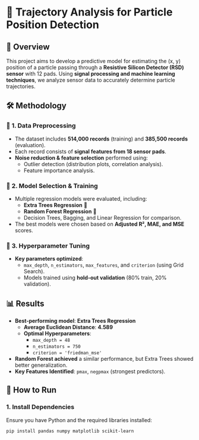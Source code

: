 # 🧪 Trajectory Analysis for Particle Position Detection  

## 📖 Overview  
This project aims to develop a predictive model for estimating the (x, y) position of a particle passing through a **Resistive Silicon Detector (RSD) sensor** with 12 pads. Using **signal processing and machine learning techniques**, we analyze sensor data to accurately determine particle trajectories.

## 🛠️ Methodology  

### 🔹 **1. Data Preprocessing**  
- The dataset includes **514,000 records** (training) and **385,500 records** (evaluation).  
- Each record consists of **signal features from 18 sensor pads**.  
- **Noise reduction & feature selection** performed using:
  - Outlier detection (distribution plots, correlation analysis).
  - Feature importance analysis.

### 🔹 **2. Model Selection & Training**  
- Multiple regression models were evaluated, including:
  - **Extra Trees Regression** 🌲
  - **Random Forest Regression** 🌳
  - Decision Trees, Bagging, and Linear Regression for comparison.
- The best models were chosen based on **Adjusted R², MAE, and MSE** scores.

### 🔹 **3. Hyperparameter Tuning**  
- **Key parameters optimized**:  
  - `max_depth`, `n_estimators`, `max_features`, and `criterion` (using Grid Search).  
  - Models trained using **hold-out validation** (80% train, 20% validation).  

## 📊 Results  
- **Best-performing model**: **Extra Trees Regression**  
  - **Average Euclidean Distance**: **4.589**  
  - **Optimal Hyperparameters**:  
    - `max_depth = 48`
    - `n_estimators = 750`
    - `criterion = 'friedman_mse'`  
- **Random Forest achieved** a similar performance, but Extra Trees showed better generalization.  
- **Key Features Identified**: `pmax`, `negpmax` (strongest predictors).  

## 🚀 How to Run  
### **1. Install Dependencies**
Ensure you have Python and the required libraries installed:
```bash
pip install pandas numpy matplotlib scikit-learn
